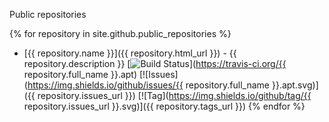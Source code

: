 ---
---

Public repositories

{% for repository in site.github.public_repositories %}
  * [{{ repository.name }}]({{ repository.html_url }}) - {{ repository.description }}
    [![Build Status](https://img.shields.io/travis/repository.full_name.svg)](https://travis-ci.org/{{ repository.full_name }}.apt)
    [![Issues](https://img.shields.io/github/issues/{{ repository.full_name }}.apt.svg)]({{ repository.issues_url }})
    [![Tag](https://img.shields.io/github/tag/{{ repository.issues_url }}.svg)]({{ repository.tags_url }})
{% endfor %}
